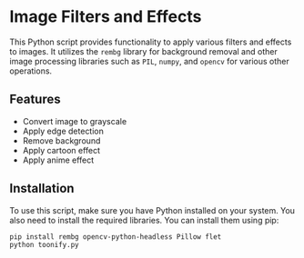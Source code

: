 # Image Filters and Effects

This Python script provides functionality to apply various filters and effects to images. It utilizes the `rembg` library for background removal and other image processing libraries such as `PIL`, `numpy`, and `opencv` for various other operations.

## Features

- Convert image to grayscale
- Apply edge detection
- Remove background
- Apply cartoon effect
- Apply anime effect

## Installation

To use this script, make sure you have Python installed on your system. You also need to install the required libraries. You can install them using pip:

```bash
pip install rembg opencv-python-headless Pillow flet
python toonify.py



